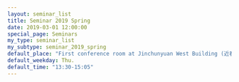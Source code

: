 ```yaml
---
layout: seminar_list
title: Seminar 2019 Spring
date: 2019-03-01 12:00:00
special_page: Seminars
my_type: seminar_list
my_subtype: seminar_2019_spring
default_place: "First conference room at Jinchunyuan West Building (近春园西楼)"
default_weekday: Thu.
default_time: "13:30-15:05"
---
```

